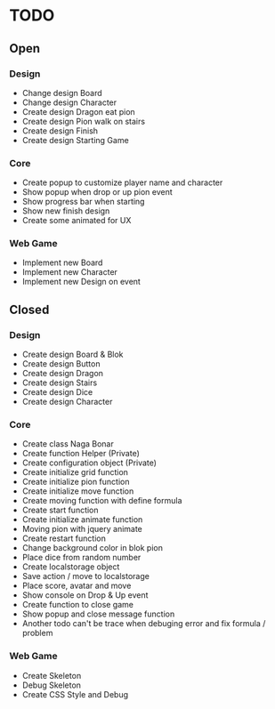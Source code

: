 # TODO

## Open
### Design
- Change design Board
- Change design Character
- Create design Dragon eat pion
- Create design Pion walk on stairs
- Create design Finish
- Create design Starting Game

### Core
- Create popup to customize player name and character
- Show popup when drop or up pion event
- Show progress bar when starting
- Show new finish design
- Create some animated for UX

### Web Game
- Implement new Board
- Implement new Character
- Implement new Design on event


## Closed
### Design
- Create design Board & Blok
- Create design Button
- Create design Dragon
- Create design Stairs
- Create design Dice
- Create design Character

### Core
- Create class Naga Bonar
- Create function Helper (Private)
- Create configuration object (Private)
- Create initialize grid function
- Create initialize pion function
- Create initialize move function
- Create moving function with define formula
- Create start function
- Create initialize animate function
- Moving pion with jquery animate
- Create restart function
- Change background color in blok pion
- Place dice from random number
- Create localstorage object
- Save action / move to localstorage
- Place score, avatar and move
- Show console on Drop & Up event
- Create function to close game
- Show popup and close message function
- Another todo can't be trace when debuging error and fix formula / problem

### Web Game
- Create Skeleton
- Debug Skeleton
- Create CSS Style and Debug